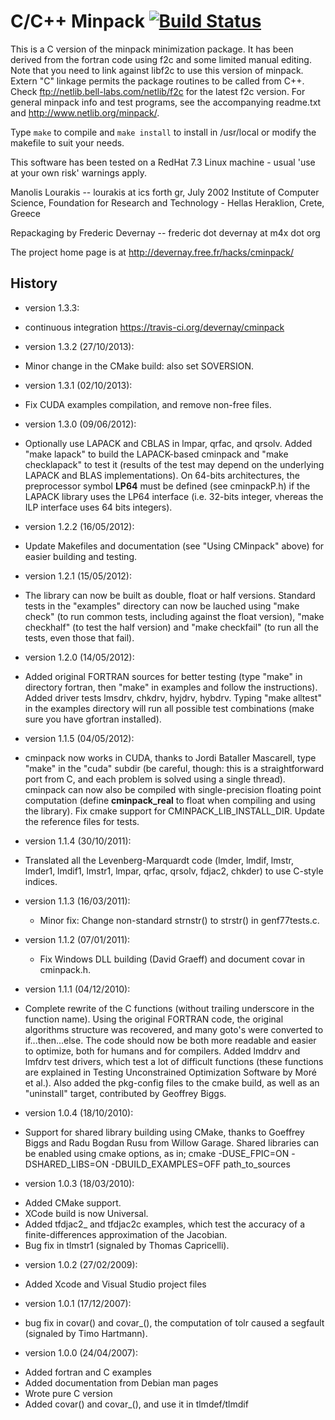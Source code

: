 C/C++ Minpack [![Build Status](https://api.travis-ci.org/devernay/cminpack.png?branch=master)](https://travis-ci.org/devernay/cminpack)
==========

This is a C version of the minpack minimization package.
It has been derived from the fortran code using f2c and
some limited manual editing. Note that you need to link
against libf2c to use this version of minpack. Extern "C"
linkage permits the package routines to be called from C++.
Check ftp://netlib.bell-labs.com/netlib/f2c for the latest
f2c version. For general minpack info and test programs, see
the accompanying readme.txt and http://www.netlib.org/minpack/.

Type `make` to compile and `make install` to install in /usr/local
or modify the makefile to suit your needs.

This software has been tested on a RedHat 7.3 Linux machine -
usual 'use at your own risk' warnings apply.

Manolis Lourakis -- lourakis at ics forth gr, July 2002
	Institute of Computer Science,
	Foundation for Research and Technology - Hellas
	Heraklion, Crete, Greece

Repackaging by Frederic Devernay -- frederic dot devernay at m4x dot org

The project home page is at http://devernay.free.fr/hacks/cminpack/

History
------

* version 1.3.3:
 - continuous integration https://travis-ci.org/devernay/cminpack

* version 1.3.2 (27/10/2013):
 - Minor change in the CMake build: also set SOVERSION.

* version 1.3.1 (02/10/2013):
 - Fix CUDA examples compilation, and remove non-free files.

* version 1.3.0 (09/06/2012):
 - Optionally use LAPACK and CBLAS in lmpar, qrfac, and qrsolv. Added
  "make lapack" to build the LAPACK-based cminpack and "make
  checklapack" to test it (results of the test may depend on the
  underlying LAPACK and BLAS implementations).
  On 64-bits architectures, the preprocessor symbol __LP64__ must be
  defined (see cminpackP.h) if the LAPACK library uses the LP64
  interface (i.e. 32-bits integer, vhereas the ILP interface uses 64
  bits integers).

* version 1.2.2 (16/05/2012):
 - Update Makefiles and documentation (see "Using CMinpack" above) for
  easier building and testing.

* version 1.2.1 (15/05/2012):
- The library can now be built as double, float or half
  versions. Standard tests in the "examples" directory can now be
  lauched using "make check" (to run common tests, including against
  the float version), "make checkhalf" (to test the half version) and
  "make checkfail" (to run all the tests, even those that fail).

* version 1.2.0 (14/05/2012):
- Added original FORTRAN sources for better testing (type "make" in
  directory fortran, then "make" in examples and follow the
  instructions). Added driver tests lmsdrv, chkdrv, hyjdrv,
  hybdrv. Typing "make alltest" in the examples directory will run all
  possible test combinations (make sure you have gfortran installed).

* version 1.1.5 (04/05/2012):
 - cminpack now works in CUDA, thanks to Jordi Bataller Mascarell, type
   "make" in the "cuda" subdir (be careful, though: this is a
   straightforward port from C, and each problem is solved using a
   single thread). cminpack can now also be compiled with
   single-precision floating point computation (define
   __cminpack_real__ to float when compiling and using the
   library). Fix cmake support for CMINPACK_LIB_INSTALL_DIR. Update the
   reference files for tests.

* version 1.1.4 (30/10/2011):
 - Translated all the Levenberg-Marquardt code (lmder, lmdif, lmstr,
     lmder1, lmdif1, lmstr1, lmpar, qrfac, qrsolv, fdjac2, chkder) to use
     C-style indices.

* version 1.1.3 (16/03/2011):
  - Minor fix: Change non-standard strnstr() to strstr() in
     genf77tests.c.

* version 1.1.2 (07/01/2011):
   - Fix Windows DLL building (David Graeff) and document covar in
     cminpack.h.

* version 1.1.1 (04/12/2010):
 - Complete rewrite of the C functions (without trailing underscore in
   the function name). Using the original FORTRAN code, the original
   algorithms structure was recovered, and many goto's were converted
   to if...then...else. The code should now be both more readable and
   easier to optimize, both for humans and for compilers. Added lmddrv
   and lmfdrv test drivers, which test a lot of difficult functions
   (these functions are explained in Testing Unconstrained Optimization
   Software by Moré et al.). Also added the pkg-config files to the
   cmake build, as well as an "uninstall" target, contributed by
   Geoffrey Biggs.

* version 1.0.4 (18/10/2010):
 - Support for shared library building using CMake, thanks to Goeffrey
   Biggs and Radu Bogdan Rusu from Willow Garage. Shared libraries can be
   enabled using cmake options, as in;
 cmake -DUSE_FPIC=ON -DSHARED_LIBS=ON -DBUILD_EXAMPLES=OFF path_to_sources

* version 1.0.3 (18/03/2010):
 - Added CMake support.
 - XCode build is now Universal.
 - Added tfdjac2_ and tfdjac2c examples, which test the accuracy of a
   finite-differences approximation of the Jacobian.
 - Bug fix in tlmstr1 (signaled by Thomas Capricelli).

* version 1.0.2 (27/02/2009):
 - Added Xcode and Visual Studio project files

* version 1.0.1 (17/12/2007):
 - bug fix in covar() and covar_(), the computation of tolr caused a
   segfault (signaled by Timo Hartmann).

* version 1.0.0 (24/04/2007):
 - Added fortran and C examples
 - Added documentation from Debian man pages
 - Wrote pure C version
 - Added covar() and covar_(), and use it in tlmdef/tlmdif

